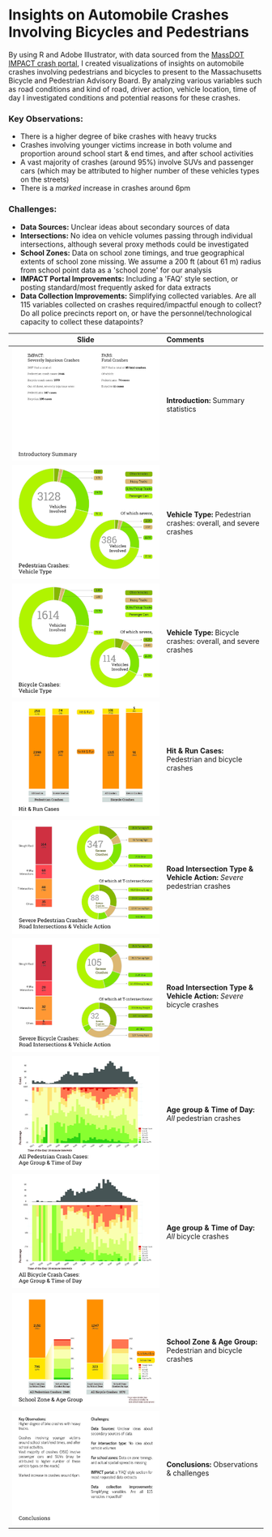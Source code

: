 # Insights on Automobile Crashes Involving Bicycles and Pedestrians

By using R and Adobe Illustrator, with data sourced from the [MassDOT IMPACT crash portal](https://apps.impact.dot.state.ma.us/cdp/home), I created visualizations of insights on automobile crashes involving pedestrians and bicycles to present to the Massachusetts Bicycle and Pedestrian Advisory Board. By analyzing various variables such as road conditions and kind of road, driver action, vehicle location, time of day I investigated conditions and potential reasons for these crashes.

### Key Observations:

* There is a higher degree of bike crashes with heavy trucks
* Crashes involving younger victims increase in both volume and proportion around school start & end times, and after school activities
* A vast majority of crashes (around 95%) involve SUVs and passenger cars (which may be attributed to higher number of these vehicles types on the streets)
* There is a _marked_ increase in crashes around 6pm

### Challenges:

* **Data Sources:** Unclear ideas about secondary sources of data
* **Intersections:** No idea on vehicle volumes passing through individual intersections, although several proxy methods could be investigated
* **School Zones:** Data on school zone timings, and true geographical extents of school zone missing. We assume a 200 ft (about 61 m) radius from school point data as a 'school zone' for our analysis
* **IMPACT Portal Improvements:** Including a 'FAQ' style section, or posting standard/most frequently asked for data extracts
* **Data Collection Improvements:** Simplifying collected variables. Are all 115 variables collected on crashes required/impactful enough to collect? Do all police precincts report on, or have the personnel/technological capacity to collect these datapoints?

|Slide|Comments|
|:------:|:--------|
|![](slides/crashes_final_presentation_Page_02.jpg)|**Introduction:** Summary statistics|
|![](slides/crashes_final_presentation_Page_03.jpg)|**Vehicle Type:** Pedestrian crashes: overall, and severe crashes|
|![](slides/crashes_final_presentation_Page_04.jpg)|**Vehicle Type:** Bicycle crashes: overall, and severe crashes|
|![](slides/crashes_final_presentation_Page_05.jpg)|**Hit & Run Cases:** Pedestrian and bicycle crashes|
|![](slides/crashes_final_presentation_Page_06.jpg)|**Road Intersection Type & Vehicle Action:** _Severe_ pedestrian crashes|
|![](slides/crashes_final_presentation_Page_07.jpg)|**Road Intersection Type & Vehicle Action:** _Severe_ bicycle crashes|
|![](slides/crashes_final_presentation_Page_08.jpg)|**Age group & Time of Day:** _All_ pedestrian crashes|
|![](slides/crashes_final_presentation_Page_09.jpg)|**Age group & Time of Day:** _All_ bicycle crashes|
|![](slides/crashes_final_presentation_Page_10.jpg)|**School Zone & Age Group:** Pedestrian and bicycle crashes|
|![](slides/crashes_final_presentation_Page_11.jpg)|**Conclusions:** Observations & challenges|

